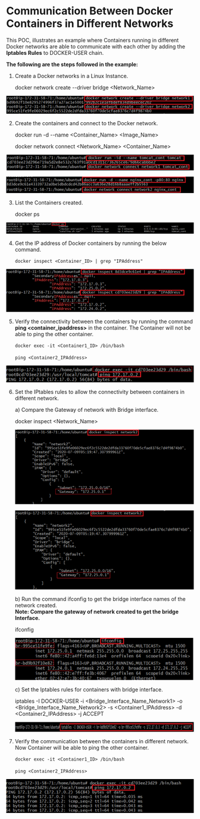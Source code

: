 # Communication Between Docker Containers in Different Networks


This POC, illustrates an example where Containers running in different Docker networks are able to communicate with each other by adding the **Iptables Rules** to DOCKER-USER chain.

**The following are the steps followed in the example:**
 
1.	Create a Docker networks in a Linux Instance.

       docker network create --driver bridge <Network_Name>
       
  ![Alt text](https://github.com/Protontech-1803/devops/blob/master/DockerNetworks/CreateNetwork.png)
       
       
2.	Create the containers and connect to the Docker network.

       docker run -d --name <Container_Name> <Image_Name>
   
       docker network connect <Network_Name> <Container_Name>
       
  ![Alt text](https://github.com/Protontech-1803/devops/blob/master/DockerNetworks/CreateContainer1.png)
   
  ![Alt text](https://github.com/Protontech-1803/devops/blob/master/DockerNetworks/CreateContainer2.png)   


3.	List the Containers created.

       docker ps
       
  ![Alt text](https://github.com/Protontech-1803/devops/blob/master/DockerNetworks/ContainerList.png)



4. Get the IP address of Docker containers by running the below command.

       docker inspect <Container_ID> | grep "IPAddress"
       
  ![Alt text](https://github.com/Protontech-1803/devops/blob/master/DockerNetworks/GetContainerIP.png)


5. Verify the connectivity between the containers by running the command **ping <container_ipaddress>** in the container. The Container will not be able to ping the other container.

       docker exec -it <Container1_ID> /bin/bash

       ping <Container2_IPAddress>
       
  ![Alt text](https://github.com/Protontech-1803/devops/blob/master/DockerNetworks/Ping1.png)


6.	Set the IPtables rules to allow the connectivity between containers in different network.

    a)	Compare the Gateway of network with Bridge interface.
    
       docker inspect <Network_Name>
       
    ![Alt text](https://github.com/Protontech-1803/devops/blob/master/DockerNetworks/Gateway1.png)
    
    ![Alt text](https://github.com/Protontech-1803/devops/blob/master/DockerNetworks/Gateway2.png)
    
    
    b) Run the command ifconfig to get the bridge interface names of the network created.  
    **Note: Compare the gateway of network created to get the bridge Interface.**
    
       ifconfig
       
    ![Alt text](https://github.com/Protontech-1803/devops/blob/master/DockerNetworks/ifconfig.png)
    

    c)	Set the Iptables rules for containers with bridge interface.
   
       iptables -I DOCKER-USER -i <Bridge_Interface_Name_Network1> -o <Bridge_Interface_Name_Network2> -s <Container1_IPAddress> -d <Container2_IPAddress> -j ACCEPT
       
    ![Alt text](https://github.com/Protontech-1803/devops/blob/master/DockerNetworks/IPtable.png)
      
 
5. Verify the communication between the containers in different network. Now Container will be able to ping the other container.

       docker exec -it <Container1_ID> /bin/bash

       ping <Container2_IPAddress>
       
  ![Alt text](https://github.com/Protontech-1803/devops/blob/master/DockerNetworks/ping2.png)

